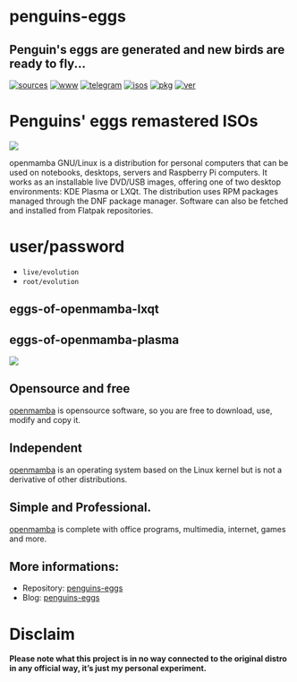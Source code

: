 penguins-eggs
=============

## Penguin&#39;s eggs are generated and new birds are ready to fly...
[![sources](https://img.shields.io/badge/github-sources-cyan)](https://github.com/pieroproietti/penguins-eggs)
[![www](https://img.shields.io/badge/www-blog-cyan)](https://penguins-eggs.net)
[![telegram](https://img.shields.io/badge/telegram-group-cyan)](https://t.me/penguins_eggs)
[![isos](https://img.shields.io/badge/images-ISO-blue)](https://sourceforge.net/projects/penguins-eggs/files/ISOS)
[![pkg](https://img.shields.io/badge/packages-bin-blue)](https://sourceforge.net/projects/penguins-eggs/files/Packages)
[![ver](https://img.shields.io/npm/v/penguins-eggs.svg)](https://npmjs.org/package/penguins-eggs)

# Penguins' eggs remastered ISOs

![](https://openmamba.org/it/wp-content/uploads/sites/3/2019/11/openmamba-306x55.png)

openmamba GNU/Linux is a distribution for personal computers that can be used on notebooks, desktops, servers and Raspberry Pi computers. It works as an installable live DVD/USB images, offering one of two desktop environments: KDE Plasma or LXQt. The distribution uses RPM packages managed through the DNF package manager. Software can also be fetched and installed from Flatpak repositories.


# user/password
* ```live/evolution```
* ```root/evolution```

## eggs-of-openmamba-lxqt
## eggs-of-openmamba-plasma


![](https://openmamba.org/it/wp-content/uploads/sites/3/2019/11/openmamba-306x55.png)

## Opensource and free
[openmamba](https://openmamba.org/it/) is opensource software, so you are free to download, use, modify and copy it.

## Independent
[openmamba](https://openmamba.org/it/) is an operating system based on the Linux kernel but is not a derivative of other distributions.

## Simple and Professional.
[openmamba](https://openmamba.org/it/) is complete with office programs, multimedia, internet, games and more.


## More informations:

* Repository: [penguins-eggs](https://github.com/pieroproietti/penguins-eggs)
* Blog: [penguins-eggs](https://penguins-eggs.net)

# Disclaim
__Please note what this project is in no way connected to the original distro in any official way, it’s just my personal experiment.__










